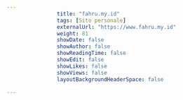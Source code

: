 ---
                title: "fahru.my.id"
                tags: [Sito personale]
                externalUrl: "https://www.fahru.my.id"
                weight: 81
                showDate: false
                showAuthor: false
                showReadingTime: false
                showEdit: false
                showLikes: false
                showViews: false
                layoutBackgroundHeaderSpace: false
                ---

